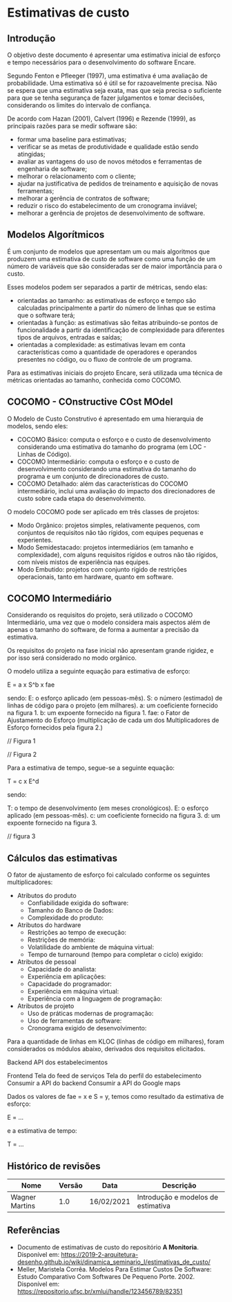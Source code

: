 # Estimativas de custo

## Introdução

O objetivo deste documento é apresentar uma estimativa inicial de esforço e tempo necessários para o desenvolvimento do software Encare.

Segundo Fenton e Pfleeger (1997), uma estimativa é uma avaliação de probabilidade. Uma estimativa só é útil se for razoavelmente precisa. Não se espera que uma estimativa seja exata, mas que seja precisa o suficiente para que se tenha segurança de fazer julgamentos e tomar decisões, considerando os limites do intervalo de confiança.

De acordo com Hazan (2001), Calvert (1996) e Rezende (1999), as principais razões para se medir software são:
- formar uma baseline para estimativas;
- verificar se as metas de produtividade e qualidade estão sendo atingidas;
- avaliar as vantagens do uso de novos métodos e ferramentas de engenharia de software;
- melhorar o relacionamento com o cliente;
- ajudar na justificativa de pedidos de treinamento e aquisição de novas ferramentas;
- melhorar a gerência de contratos de software;
- reduzir o risco do estabelecimento de um cronograma inviável;
- melhorar a gerência de projetos de desenvolvimento de software.

## Modelos Algorítmicos

É um conjunto de modelos que apresentam um ou mais algoritmos que produzem uma estimativa de custo de software como uma função de um número de variáveis que são consideradas ser de maior importância para o custo.

Esses modelos podem ser separados a partir de métricas, sendo elas:
- orientadas ao tamanho: as estimativas de esforço e tempo são calculadas principalmente a partir do número de linhas que se estima que o software terá;
- orientadas à função: as estimativas são feitas atribuindo-se pontos de funcionalidade a partir da identificação de complexidade para diferentes tipos de arquivos, entradas e saídas;
- orientadas a complexidade: as estimativas levam em conta características como a quantidade de operadores e operandos presentes no código, ou o fluxo de controle de um programa.

Para as estimativas iniciais do projeto Encare, será utilizada uma técnica
de métricas orientadas ao tamanho, conhecida como COCOMO.

## COCOMO - COnstructive COst MOdel

O Modelo de Custo Construtivo é apresentado em uma hierarquia de modelos, sendo eles:
- COCOMO Básico: computa o esforço e o custo de desenvolvimento considerando uma estimativa do tamanho do programa (em LOC - Linhas de Código).
- COCOMO Intermediário: computa o esforço e o custo de desenvolvimento considerando uma estimativa do tamanho do programa e um conjunto de direcionadores de custo.
- COCOMO Detalhado: além das características do COCOMO intermediário, inclui uma avaliação do impacto dos direcionadores de custo sobre cada etapa do desenvolvimento.

O modelo COCOMO pode ser aplicado em três classes de projetos:
- Modo Orgânico: projetos simples, relativamente pequenos, com conjuntos de requisitos não tão rígidos, com equipes pequenas e experientes.
- Modo Semidestacado: projetos intermediários (em tamanho e complexidade), com alguns requisitos rígidos e outros não tão rígidos, com níveis mistos de experiência nas equipes.
- Modo Embutido: projetos com conjunto rígido de restrições operacionais, tanto em hardware, quanto em software.

## COCOMO Intermediário

Considerando os requisitos do projeto, será utilizado o COCOMO Intermediário, uma vez que o modelo considera mais aspectos além de apenas o tamanho do software, de forma a aumentar a precisão da estimativa.

Os requisitos do projeto na fase inicial não apresentam grande rigidez, e por isso será considerado no modo orgânico.

O modelo utiliza a seguinte equação para estimativa de esforço:

E = a x S^b x fae

sendo:
E: o esforço aplicado (em pessoas-mês).
S: o número (estimado) de linhas de código para o projeto (em milhares).
a: um coeficiente fornecido na figura 1.
b: um expoente fornecido na figura 1.
fae: o Fator de Ajustamento do Esforço (multiplicação de cada um dos Multiplicadores de Esforço fornecidos pela figura 2.)

// Figura 1

// Figura 2

Para a estimativa de tempo, segue-se a seguinte equação:

T = c x E^d

sendo:

T: o tempo de desenvolvimento (em meses cronológicos).
E: o esforço aplicado (em pessoas-mês).
c: um coeficiente fornecido na figura 3.
d: um expoente fornecido na figura 3.

// figura 3

## Cálculos das estimativas

O fator de ajustamento de esforço foi calculado conforme os seguintes multiplicadores:

- Atributos do produto
	- Confiabilidade exigida do software:
	- Tamanho do Banco de Dados:
	- Complexidade do produto:
- Atributos do hardware
	- Restrições ao tempo de execução:
	- Restrições de memória:
	- Volatilidade do ambiente de máquina virtual:
	- Tempo de turnaround (tempo para completar o ciclo) exigido:
- Atributos de pessoal
	- Capacidade do analista:
	- Experiência em aplicações:
	- Capacidade do programador:
	- Experiência em máquina virtual:
	- Experiência com a linguagem de programação:
- Atributos de projeto
	- Uso de práticas modernas de programação:
	- Uso de ferramentas de software:
	- Cronograma exigido de desenvolvimento:

Para a quantidade de linhas em KLOC (linhas de código em milhares), foram considerados os módulos abaixo, derivados dos requisitos elicitados.

Backend
    API dos estabelecimentos

Frontend
    Tela do feed de serviços
    Tela do perfil do estabelecimento
    Consumir a API do backend
    Consumir a API do Google maps

Dados os valores de fae = x e S = y, temos como resultado da estimativa de esforço:

E = ...

e a estimativa de tempo:

T = ...

## Histórico de revisões

|Nome|Versão|Data|Descrição|
|-|-|-|-|
| Wagner Martins | 1.0 | 16/02/2021 |Introdução e modelos de estimativa|

## Referências

- Documento de estimativas de custo do repositório **A Monitoria**. Disponível em: https://2019-2-arquitetura-desenho.github.io/wiki/dinamica_seminario_I/estimativas_de_custo/
- Meller, Maristela Corrêa. Modelos Para Estimar Custos De Software: Estudo Comparativo Com Softwares De Pequeno Porte. 2002. Disponível em: https://repositorio.ufsc.br/xmlui/handle/123456789/82351